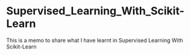 # Supervised_Learning_With_Scikit-Learn
This is a memo to share what I have learnt in Supervised Learning With Scikit-Learn
